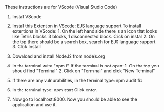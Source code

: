 These instructions are for VScode (Visual Studio Code)

1. Install VScode

2. Install this Extention in VScode: EJS language support
    To install extentions in VScode:
        1. On the left hand side there is an icon that looks like Tetris blocks. 3 blocks, 1 disconnected block. Click on install
        2. On the top there should be a search box, search for EJS language support
        3. Click Install

3. Download and install NodeJS from nodejs.org

4. In the terminal write "npm i".
    If the terminal is not open:
        1. On the top you should find "Terminal"
        2. Click on "Terminal" and click "New Terminal"

5. If there are any vulnurabilities, in the terminal type: npm audit fix

6. In the terminal type: npm start
    Click enter.

7. Now go to localhost:8000. Now you should be able to see the application and use it.
